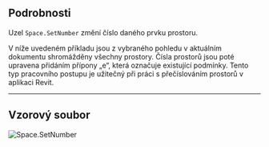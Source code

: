 ## Podrobnosti
Uzel `Space.SetNumber` změní číslo daného prvku prostoru.

V níže uvedeném příkladu jsou z vybraného pohledu v aktuálním dokumentu shromážděny všechny prostory. Čísla prostorů jsou poté upravena přidáním přípony „e“, která označuje existující podmínky. Tento typ pracovního postupu je užitečný při práci s přečíslováním prostorů v aplikaci Revit.
___
## Vzorový soubor

![Space.SetNumber](./Revit.Elements.Space.SetNumber_img.jpg)
